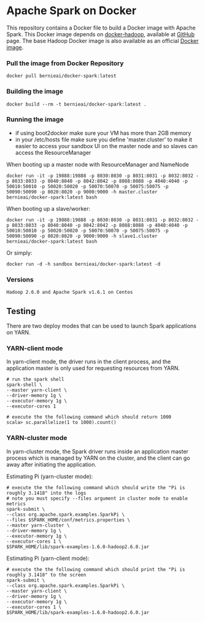 Apache Spark on Docker
==========


This repository contains a Docker file to build a Docker image with Apache Spark. This Docker image depends on [docker-hadoop](https://github.com/sequenceiq/hadoop-docker), available at [GitHub](https://github.com/crockpotveggies/docker-hadoop) page.
The base Hadoop Docker image is also available as an official [Docker image](https://registry.hub.docker.com/u/bernieai/docker-hadoop/).

### Pull the image from Docker Repository
```
docker pull bernieai/docker-spark:latest
```

### Building the image
```
docker build --rm -t bernieai/docker-spark:latest .
```

### Running the image

* if using boot2docker make sure your VM has more than 2GB memory
* in your /etc/hosts file make sure you define 'master.cluster' to make it easier to access your sandbox UI on the master node and so slaves can access the ResourceManager

When booting up a master node with ResourceManager and NameNode
```
docker run -it -p 19888:19888 -p 8030:8030 -p 8031:8031 -p 8032:8032 -p 8033:8033 -p 8040:8040 -p 8042:8042 -p 8088:8088 -p 4040:4040 -p 50010:50010 -p 50020:50020 -p 50070:50070 -p 50075:50075 -p 50090:50090 -p 8020:8020 -p 9000:9000 -h master.cluster bernieai/docker-spark:latest bash
```

When booting up a slave/worker:
```
docker run -it -p 19888:19888 -p 8030:8030 -p 8031:8031 -p 8032:8032 -p 8033:8033 -p 8040:8040 -p 8042:8042 -p 8088:8088 -p 4040:4040 -p 50010:50010 -p 50020:50020 -p 50070:50070 -p 50075:50075 -p 50090:50090 -p 8020:8020 -p 9000:9000 -h slave1.cluster bernieai/docker-spark:latest bash
```

Or simply:
```
docker run -d -h sandbox bernieai/docker-spark:latest -d
```

### Versions
```
Hadoop 2.6.0 and Apache Spark v1.6.1 on Centos 
```

## Testing

There are two deploy modes that can be used to launch Spark applications on YARN.

### YARN-client mode

In yarn-client mode, the driver runs in the client process, and the application master is only used for requesting resources from YARN.

```
# run the spark shell
spark-shell \
--master yarn-client \
--driver-memory 1g \
--executor-memory 1g \
--executor-cores 1

# execute the the following command which should return 1000
scala> sc.parallelize(1 to 1000).count()
```
### YARN-cluster mode

In yarn-cluster mode, the Spark driver runs inside an application master process which is managed by YARN on the cluster, and the client can go away after initiating the application.

Estimating Pi (yarn-cluster mode):

```
# execute the the following command which should write the "Pi is roughly 3.1418" into the logs
# note you must specify --files argument in cluster mode to enable metrics
spark-submit \
--class org.apache.spark.examples.SparkPi \
--files $SPARK_HOME/conf/metrics.properties \
--master yarn-cluster \
--driver-memory 1g \
--executor-memory 1g \
--executor-cores 1 \
$SPARK_HOME/lib/spark-examples-1.6.0-hadoop2.6.0.jar
```

Estimating Pi (yarn-client mode):

```
# execute the the following command which should print the "Pi is roughly 3.1418" to the screen
spark-submit \
--class org.apache.spark.examples.SparkPi \
--master yarn-client \
--driver-memory 1g \
--executor-memory 1g \
--executor-cores 1 \
$SPARK_HOME/lib/spark-examples-1.6.0-hadoop2.6.0.jar
```
